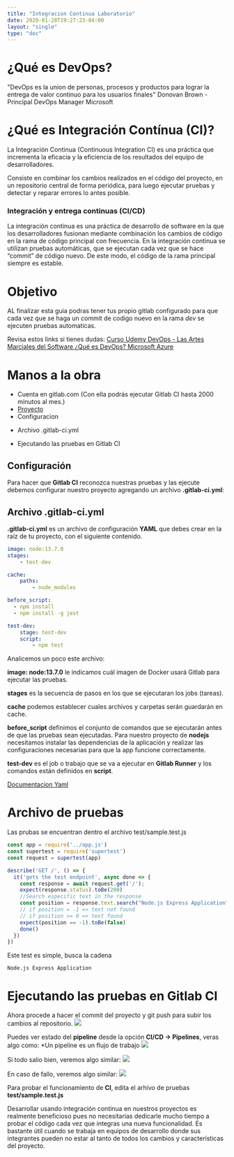 ```yaml
---
title: "Integracion Continua Laboratorio"
date: 2020-01-28T19:27:23-04:00
layout: "single"
type: "doc"
---
```


# ¿Qué es DevOps?

"DevOps es la union de personas, procesos y productos para lograr la entrega de valor continuo para los usuarios finales" Donovan Brown - Principal DevOps Manager Microsoft

# ¿Qué es Integración Contínua (CI)?

La Integración Continua (Continuous Integration CI) es una práctica que incrementa la eficacia y la eficiencia de los resultados del equipo de desarrolladores.

Consiste en combinar los cambios realizados en el código del proyecto, en un repositorio central de forma periódica, para luego ejecutar pruebas y detectar y reparar errores lo antes posible.
### Integración y entrega continuas (CI/CD)

La integración continua es una práctica de desarrollo de software en la que los desarrolladores fusionan mediante combinación los cambios de código en la rama de código principal con frecuencia. En la integración continua se utilizan pruebas automáticas, que se ejecutan cada vez que se hace “commit” de código nuevo. De este modo, el código de la rama principal siempre es estable.


# Objetivo
AL finalizar esta guia podras tener tus propio gitlab configurado para que cada vez que se haga un commit de codigo nuevo en la rama *dev* se ejecuten pruebas automaticas.

Revisa estos links si tienes dudas:
[Curso Udemy DevOps - Las Artes Marciales del Software ](https://www.udemy.com/course/devops-las-artes-marciales-del-software/)
[¿Qué es DevOps? Microsoft Azure](https://azure.microsoft.com/es-es/overview/what-is-devops/)

# Manos a la obra
+ Cuenta en gitlab.com (Con ella podrás ejecutar Gitlab CI hasta 2000 minutos al mes.)
+ [Proyecto](./integracion-continua-laboratorio/ejemplo-ci.zip)
+ Configuracion
 * Archivo .gitlab-ci.yml
+ Ejecutando las pruebas en Gitlab CI

## Configuración
Para hacer que **Gitlab CI** reconozca nuestras pruebas y las ejecute debemos configurar nuestro proyecto agregando un archivo **.gitlab-ci.yml**:

## Archivo .gitlab-ci.yml

**.gitlab-ci.yml** es un archivo de configuración **YAML** que debes crear en la raíz de tu proyecto, con el siguiente contenido.

```yaml
image: node:13.7.0
stages:
    - test-dev

cache:
    paths:
        - node_modules

before_script:
  - npm install
  - npm install -g jest

test-dev:
    stage: test-dev
    script:
        - npm test
```

Analicemos un poco este archivo:

**image: node:13.7.0** le indicamos cuál imagen de Docker usará Gitlab para ejecutar las pruebas.

**stages** es la secuencia de pasos en los que se ejecutaran los jobs (tareas).

**cache** podemos establecer cuales archivos y carpetas serán guardarán en cache.

**before_script** definimos el conjunto de comandos que se ejecutarán antes de que las pruebas sean ejecutadas. Para nuestro proyecto de **nodejs** necesitamos instalar las dependencias de la aplicación y realizar las configuraciones necesarias para que la app funcione correctamente.

**test-dev** es el job o trabajo que se va a ejecutar en **Gitlab Runner** y los comandos están definidos en **script**.

[Documentacion Yaml](https://docs.gitlab.com/ce/ci/yaml/README.html)

# Archivo de pruebas
Las prubas se encuentran dentro el archivo  test/sample.test.js
```javascript
const app = require('../app.js')
const supertest = require('supertest')
const request = supertest(app)

describe('GET /', () => {
  it('gets the test endpoint', async done => {
    const response = await request.get('/');
    expect(response.status).toBe(200)
    //Search especific text in the response
    const position = response.text.search("Node.js Express Application");
    // if position = -1 => text not found
    // if position >= 0 => text found
    expect(position == -1).toBe(false)
    done()
  })
})
```
Este test es simple, busca la cadena

```
Node.js Express Application
```

# Ejecutando las pruebas en Gitlab CI

Ahora procede a hacer el commit del proyecto y git push para subir los cambios al repositorio.
![](https://i.imgur.com/HvhNbIv.png)

Puedes ver estado del **pipeline** desde la opción **CI/CD -> Pipelines**, veras algo como:
*Un pipeline es un flujo de trabajo
![](https://i.imgur.com/xWYl30H.png)

Si todo salio bien, veremos algo similar:
![](https://i.imgur.com/acRNtmn.png)

En caso de fallo, veremos algo similar:
![](https://i.imgur.com/gt91thY.png)

Para probar el funcionamiento de **CI**, edita el arhivo de pruebas **test/sample.test.js**

Desarrollar usando integración continua en nuestros proyectos es realmente beneficioso pues no necesitarías dedicarle mucho tiempo a probar el código cada vez que integras una nueva funcionalidad. Es bastante útil cuando se trabaja en equipos de desarrollo donde sus integrantes pueden no estar al tanto de todos los cambios y características del proyecto.



